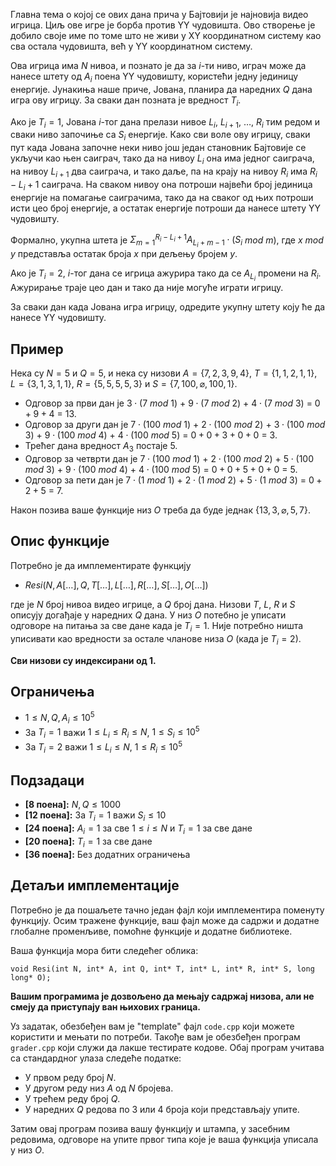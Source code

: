 ﻿
Главна тема о којој се ових дана прича у Бајтовији је најновија видео игрица. Циљ ове игре је борба против YY чудовишта. Ово створење је добило своје име по томе што не живи у XY координатном систему као сва остала чудовишта, већ у YY координатном систему.

Ова игрица има $N$ нивоа, и познато је да за $i$-ти ниво, играч може да нанесе штету од $A_i$ поена YY чудовишту, користећи једну јединицу енергије. Јунакиња наше приче, Јована, планира да наредних $Q$ дана игра ову игрицу. За сваки дан позната је вредност $T_i$. 

Ако је $T_i = 1$, Јована $i$-тог дана прелази нивое $L_i$, $L_{i+1}$, $\dots$, $R_i$ тим редом и сваки ниво започиње са $S_i$ енергије. Како сви воле ову игрицу, сваки пут када Јована започне неки ниво још један становник Бајтовије се укључи као њен саиграч, тако да на нивоу $L_i$ она има једног саиграча, на нивоу $L_{i+1}$ два саиграча, и тако даље, па на крају на нивоу $R_i$ има $R_i - L_i + 1$ саиграча. На сваком нивоу она потроши највећи број јединица енергије на помагање саиграчима, тако да на сваког од њих потроши исти цео број енергије, а остатак енергије потроши да нанесе штету YY чудовишту.

Формално, укупна штета је $\Sigma_{m=1}^{R_i - L_i + 1} A_{L_i + m - 1} \cdot (S_i$ $mod$ $m)$, где $x$ $mod$ $y$ представља остатак броја $x$ при дељењу бројем $y$.

Ако је $T_i = 2$, $i$-тог дана се игрица ажурира тако да се $A_{L_i}$ промени на $R_i$. Ажурирање траје цео дан и тако да није могуће играти игрицу.

За сваки дан када Јована игра игрицу, одредите укупну штету коју ће да нанесе YY чудовишту.

## Пример

Нека су $N = 5$ и $Q = 5$, и нека су низови $A = \{7, 2, 3, 9, 4\}$, $T = \{1, 1, 2, 1, 1\}$, $L = \{3, 1, 3, 1, 1\}$, $R = \{5, 5, 5, 5, 3\}$ и $S = \{7, 100, \varnothing, 100, 1\}$.

- Одговор за први дан је $3 \cdot (7$ $mod$ $1)$ $+$ $9 \cdot (7$ $mod$ $2)$ $+$ $4 \cdot (7$ $mod$ $3)$ $=$ $0 + 9 + 4$ $=$ $13$.
- Одговор за други дан је $7 \cdot (100$ $mod$ $1)$ $+$ $2 \cdot (100$ $mod$ $2)$ $+$ $3 \cdot (100$ $mod$ $3)$ $+$ $9 \cdot (100$ $mod$ $4)$ $+$ $4 \cdot (100$ $mod$ $5)$ $=$ $0 + 0 + 3 + 0 + 0$ $=$ $3$.
- Трећег дана вредност $A_3$ постаје $5$.
- Одговор за четврти дан је $7 \cdot (100$ $mod$ $1)$ $+$ $2 \cdot (100$ $mod$ $2)$ $+$ $5 \cdot (100$ $mod$ $3)$ $+$ $9 \cdot (100$ $mod$ $4)$ $+$ $4 \cdot (100$ $mod$ $5)$ $=$ $0 + 0 + 5 + 0 + 0$ $=$ $5$.
- Одговор за пети дан је $7 \cdot (1$ $mod$ $1)$ $+$ $2 \cdot (1$ $mod$ $2)$ $+$ $5 \cdot(1$ $mod$ $3)$ $=$ $0 + 2 + 5$ $=$ $7$.

Након позива ваше функције низ $O$ треба да буде једнак $\{13, 3, \varnothing, 5, 7\}$.

## Опис функције

Потребно је да имплементирате функцију

* $Resi(N, A[\ldots], Q, T[\ldots], L[\ldots], R[\ldots], S[\ldots], O[\ldots])$

где је $N$ број нивоа видео игрице, а $Q$ број дана. Низови $T$, $L$, $R$ и $S$ описују догађаје у наредних $Q$ дана. У низ $O$ потебно је уписати одговоре на питања за све дане када је $T_i = 1$. Није потребно ништа уписивати као вредности за остале чланове низа $O$ (када је $T_i = 2$).

**Сви низови су индексирани од 1.**

## Ограничења

- $1 \leq N, Q, A_i \leq 10^5$
- За $T_i = 1$ важи $1 \leq L_i \leq R_i \leq N$, $1 \leq S_i \leq 10^5$
- За $Т_i = 2$ важи $1 \leq L_i \leq N$, $1 \leq R_i \leq 10^5$

## Подзадаци

- **[8 поена]:** $N, Q \leq 1000$
- **[12 поена]:** За $T_i = 1$ важи $S_i \leq 10$
- **[24 поена]:** $A_i = 1$ за све $1 \leq i \leq N$ и $T_i = 1$ за све дане
- **[20 поена]:** $T_i = 1$ за све дане
- **[36 поена]:** Без додатних ограничења

## Детаљи имплементације

Потребно је да пошаљете тачно један фајл који имплементира поменуту функцију. Осим тражене функције, ваш фајл може да садржи и додатне глобалне променљиве, помоћне функције и додатне библиотеке.

Ваша функција мора бити следећег облика:

`void Resi(int N, int* A, int Q, int* T, int* L, int* R, int* S, long long* O);`

**Вашим програмима је дозвољено да мењају садржај низова, али не смеју да приступају ван њихових граница.**

Уз задатак, обезбеђен вам је "template" фајл `code.cpp` који можете користити и мењати по потреби. Такође вам је обезбеђен програм `grader.cpp` који служи да лакше тестирате кодове. Обај програм учитава са стандардног улаза следеће податке:

* У првом реду број $N$.
* У другом реду низ $A$ од $N$ бројева.
* У трећем реду број $Q$.
* У наредних $Q$ редова по 3 или 4 броја који представљају упите.

Затим овај програм позива вашу функцију и штампа, у засебним редовима, одговоре на упите првог типа које је ваша функција уписала у низ $O$.

